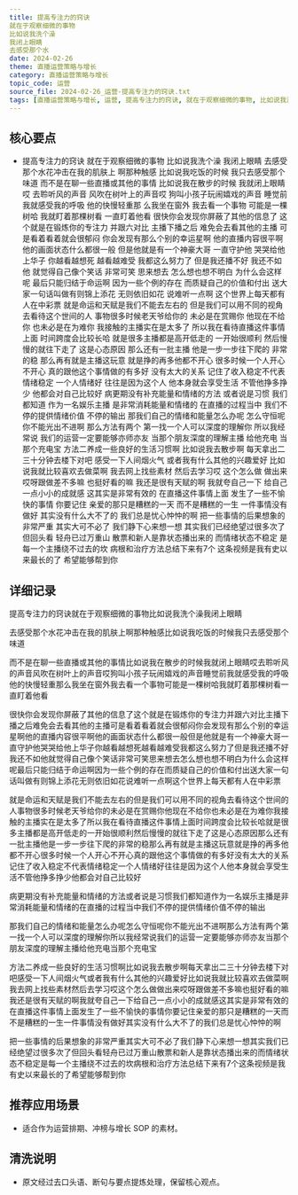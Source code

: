```yaml
---
title: 提高专注力的窍诀
就在于观察细微的事物
比如说我洗个澡
我闭上眼睛
去感受那个水
date: 2024-02-26
theme: 直播运营策略与增长
category: 直播运营策略与增长
topic_code: 运营
source_file: 2024-02-26_运营-提高专注力的窍诀.txt
tags: [直播运营策略与增长, 运营, 提高专注力的窍诀, 就在于观察细微的事物, 比如说我洗个澡, 我闭上眼睛, 去感受那个水花冲击在我的肌肤上]
---
```


## 核心要点
- 提高专注力的窍诀
就在于观察细微的事物
比如说我洗个澡
我闭上眼睛
去感受那个水花冲击在我的肌肤上
啊那种触感
比如说我吃饭的时候
我只去感受那个味道
而不是在聊一些直播或其他的事情
比如说我在散步的时候
我就闭上眼睛哎
去聆听风的声音
风吹在树叶上的声音哎
狗叫小孩子玩闹嬉戏的声音
睡觉前我就感受我的呼吸
他的快慢轻重那
么我坐在窗外
我去看一个事物
可能是一棵树哈
我就盯着那棵树看
一直盯着他看
很快你会发现你屏蔽了其他的信息了
这个就是在锻炼你的专注力
并跟六对比
主播下播之后
难免会去看其他的主播
可是看着看着就会很郁闷
你会发现有那么个别的幸运星啊
他的直播内容很平啊
他的画面状态什么都很一般
但是他就是有一个神豪大哥
一直守护他
哭哭给他上华子
你越看越想死
越看越难受
我都这么努力了
但是我还播不好
我还不如他
就觉得自己像个笑话
非常可笑
思来想去
怎么想也想不明白
为什么会这样呢
最后只能归结于命运啊
因为一些个例的存在
而质疑自己的价值和付出
送大家一句话叫做有则锦上添花
无则依旧如花
说难听一点啊
这个世界上每天都有人在中彩票
就是命运和天赋是我们不能去左右的
但是我们可以用不同的视角
去看待这个世间的人
事物很多时候老天爷给你的
未必是在赏赐你
他现在不给你
也未必是在为难你
我接触的主播实在是太多了
所以我在看待直播这件事情上面
时间跨度会比较长哈
就是很多主播都是高开低走的
一开始很顺利
然后慢慢的就往下走了
这是心态原因
那么还有一批主播
他是一步一步往下爬的
非常的稳
那么再有就是主播这玩意
就是挣的再多他都不开心
很多时候一个人开心不开心
真的跟他这个事情做的有多好
没有太大的关系
记住了收入稳定不代表情绪稳定
一个人情绪好
往往是因为这个人
他本身就会享受生活
不管他挣多挣少
他都会对自己比较好
病更期没有补充能量和情绪的方法
或者说是习惯
我们都知道
作为一名娱乐主播
是非常消耗能量和情绪的
在直播的过程当中
我们不停的提供情绪价值
不停的输出
那我们自己的情绪和能量怎么办呢
怎么守恒呢
你不能光出不进啊
那么方法有两个
第一找一个人可以深度的理解你
所以我经常说
我们的运营一定要能够亦师亦友
当那个朋友深度的理解主播
给他充电
当那个充电宝
方法二养成一些良好的生活习惯啊
比如说我去散步啊
每天拿出二三十分钟去楼下对吧
感受一下人间烟火气
或者我有什么其他的兴趣爱好
比如说我就比较喜欢去做菜啊
我去网上找些素材
然后去学习哎
这个怎么做
做出来哎呀跟做差不多嘛
也挺好看的嘛
我还是很有天赋的啊
我就夸自己一下
给自己一点小小的成就感
这其实是非常有效的
在直播这件事情上面
发生了一些不愉快的事情
你要记住
亲爱的那只是糟糕的一天
而不是糟糕的一生
一件事情没有做好
其实没有什么大不了的
我们总是忧心忡忡的啊
把一些事情的后果想象的非常严重
其实大可不必了
我们静下心来想一想
其实我们已经绝望过很多次了
但回头看
轻舟已过万重山
散票和新人是靠状态播出来的
而情绪状态不稳定
是每一个主播绕不过去的坎
病根和治疗方法总结下来有7个
这条视频是我有史以来最长的了
希望能够帮到你

## 详细记录

提高专注力的窍诀就在于观察细微的事物比如说我洗个澡我闭上眼睛

去感受那个水花冲击在我的肌肤上啊那种触感比如说我吃饭的时候我只去感受那个味道

而不是在聊一些直播或其他的事情比如说我在散步的时候我就闭上眼睛哎去聆听风的声音风吹在树叶上的声音哎狗叫小孩子玩闹嬉戏的声音睡觉前我就感受我的呼吸他的快慢轻重那么我坐在窗外我去看一个事物可能是一棵树哈我就盯着那棵树看一直盯着他看

很快你会发现你屏蔽了其他的信息了这个就是在锻炼你的专注力并跟六对比主播下播之后难免会去看其他的主播可是看着看着就会很郁闷你会发现有那么个别的幸运星啊他的直播内容很平啊他的画面状态什么都很一般但是他就是有一个神豪大哥一直守护他哭哭给他上华子你越看越想死越看越难受我都这么努力了但是我还播不好我还不如他就觉得自己像个笑话非常可笑思来想去怎么想也想不明白为什么会这样呢最后只能归结于命运啊因为一些个例的存在而质疑自己的价值和付出送大家一句话叫做有则锦上添花无则依旧如花说难听一点啊这个世界上每天都有人在中彩票

就是命运和天赋是我们不能去左右的但是我们可以用不同的视角去看待这个世间的人事物很多时候老天爷给你的未必是在赏赐你他现在不给你也未必是在为难你我接触的主播实在是太多了所以我在看待直播这件事情上面时间跨度会比较长哈就是很多主播都是高开低走的一开始很顺利然后慢慢的就往下走了这是心态原因那么还有一批主播他是一步一步往下爬的非常的稳那么再有就是主播这玩意就是挣的再多他都不开心很多时候一个人开心不开心真的跟他这个事情做的有多好没有太大的关系记住了收入稳定不代表情绪稳定一个人情绪好往往是因为这个人他本身就会享受生活不管他挣多挣少他都会对自己比较好

病更期没有补充能量和情绪的方法或者说是习惯我们都知道作为一名娱乐主播是非常消耗能量和情绪的在直播的过程当中我们不停的提供情绪价值不停的输出

那我们自己的情绪和能量怎么办呢怎么守恒呢你不能光出不进啊那么方法有两个第一找一个人可以深度的理解你所以我经常说我们的运营一定要能够亦师亦友当那个朋友深度的理解主播给他充电当那个充电宝

方法二养成一些良好的生活习惯啊比如说我去散步啊每天拿出二三十分钟去楼下对吧感受一下人间烟火气或者我有什么其他的兴趣爱好比如说我就比较喜欢去做菜啊我去网上找些素材然后去学习哎这个怎么做做出来哎呀跟做差不多嘛也挺好看的嘛我还是很有天赋的啊我就夸自己一下给自己一点小小的成就感这其实是非常有效的在直播这件事情上面发生了一些不愉快的事情你要记住亲爱的那只是糟糕的一天而不是糟糕的一生一件事情没有做好其实没有什么大不了的我们总是忧心忡忡的啊

把一些事情的后果想象的非常严重其实大可不必了我们静下心来想一想其实我们已经绝望过很多次了但回头看轻舟已过万重山散票和新人是靠状态播出来的而情绪状态不稳定是每一个主播绕不过去的坎病根和治疗方法总结下来有7个这条视频是我有史以来最长的了希望能够帮到你

## 推荐应用场景
- 适合作为运营排期、冲榜与增长 SOP 的素材。

## 清洗说明
- 原文经过去口头语、断句与要点提炼处理，保留核心观点。